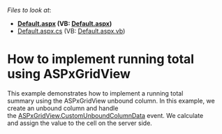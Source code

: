 <!-- default file list -->
*Files to look at*:

* **[Default.aspx](./CS/Default.aspx) (VB: [Default.aspx](./VB/Default.aspx))**
* [Default.aspx.cs](./CS/Default.aspx.cs) (VB: [Default.aspx.vb](./VB/Default.aspx.vb))
<!-- default file list end -->
# How to implement running total using ASPxGridView


<p>This example demonstrates how to implement a running total summary using the ASPxGridView unbound column. In this example, we create an unbound column and handle the <a href="https://documentation.devexpress.com/#AspNet/DevExpressWebASPxGridViewASPxGridView_CustomUnboundColumnDatatopic">ASPxGridView.CustomUnboundColumnData</a> event. We calculate and assign the value to the cell on the server side.</p>

<br/>


